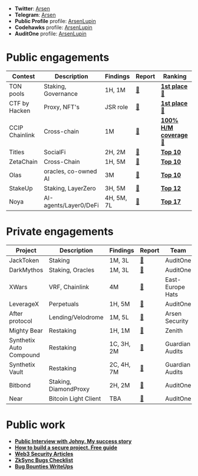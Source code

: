 - **Twitter**: [Arsen](https://x.com/arsen_bt) 
- **Telegram**: [Arsen](https://t.me/arsen_cryptosec) 
- **Public Profile** profile: [ArsenLupin](https://audits.sherlock.xyz/watson/ArsenLupin)
- **Codehawks** profile: [ArsenLupin](https://codehawks.cyfrin.io/profile/clo0efgmz0000l808rjflfsbz/)
- **AuditOne** profile: [ArsenLupin](https://app.auditone.io/u/semen)

# Public engagements  

|Contest|Description|Findings|Report|Ranking|
|-------|-----------|--------|------|------|
|TON pools| Staking, Governance |1H, 1M|[📄]()|[**1st place**🏅](https://cantina.xyz/competitions/e9e9b3e0-f213-45e4-8d05-d72bf0c8787a/leaderboard)|
|CTF by Hacken|Proxy, NFT's|JSR role|[📄](https://x.com/hackenclub/status/1833873541592199649)|[**1st place**🏅](https://x.com/hackenclub/status/1833873541592199649)|
|CCIP Chainlink| Cross-chain | 1M | [📄](https://github.com/ArsenSecurity/Contests/blob/main/CCIP.md) |[**100% H/M coverage🏅**](https://codehawks.cyfrin.io/c/2024-07-CL-CCIP/results?lt=contest&sc=reward&sj=reward&page=1&t=leaderboard)|
|Titles|SocialFi|2H, 2M|[📄](https://github.com/Senya123/Contests/blob/main/Titles.md)|[**Top 10**](https://audits.sherlock.xyz/contests/326/leaderboard)|
|ZetaChain|Cross-Chain|1H, 5M|[📄](https://github.com/ArsenSecurity/Contests/blob/main/ZetaChain.md)|[**Top 10**](https://cantina.xyz/competitions/80a33cf0-ad69-4163-a269-d27756aacb5e/leaderboard)|
|Olas| oracles, co-owned AI| 3M |[📄](https://github.com/ArsenSecurity/Contests/blob/main/Olas.md)|[**Top 10**](https://code4rena.com/audits/2024-05-olas)|
|StakeUp|Staking, LayerZero|3H, 5M|[📄](https://github.com/ArsenSecurity/Contests/blob/main/StakeUP.md)|[**Top 12**](https://cantina.xyz/competitions/61087007-c7e9-4c4e-9d90-4e118933fecf/leaderboard)|
|Noya| AI-agents/Layer0/DeFi| 4H, 5M, 7L |[📄](https://code4rena.com/audits/2024-04-noya#top)|[**Top 17**](https://code4rena.com/audits/2024-04-noya)|



# Private engagements 

|Project|Description|Findings|Report|Team|
|-------|-----------|--------|------|------|
|JackToken|Staking|1M, 3L|[📄](https://www.auditone.io/audit-report/jacktoken-audit)|AuditOne|
|DarkMythos|Staking, Oracles|1M, 3L|[📄](https://www.canva.com/design/DAGZE5s9z8k/Ea7r_lScawxzl1RGTeY7YQ/edit)|AuditOne|
|XWars|VRF, Chainlink|4M|[📄](-)|East-Europe Hats|
|LeverageX|Perpetuals|1H, 5M|[📄](TBA)|AuditOne|
|After protocol|Lending/Velodrome|1M, 5L|[📄](TBA)|Arsen Security|
|Mighty Bear|Restaking|1H, 1M|[📄](https://github.com/zenith-security/reports/blob/main/reports/Mighty%20Bear%20-%20Zenith%20Audit%20Report.pdf)|Zenith|
|Synthetix Auto Compound|Restaking|1C, 3H, 2M|[📄](TBA)|Guardian Audits|
|Synthetix Vault|Restaking|2C, 4H, 7M|[📄](TBA)|Guardian Audits|
|Bitbond|Staking, DiamondProxy|2H, 2M|[📄](TBA)|AuditOne|
|Near|Bitcoin Light Client|TBA|[📄](TBA)|AuditOne|


# Public work
- [**Public Interview with Johny. My success story**](https://www.youtube.com/watch?v=KTjlWgYiMF4&t=505s)
- [**How to build a secure project. Free guide**](https://www.arsensecurity.com/blog/how-to-build-a-secure-project-free-guide)
- [**Web3 Security Articles**](https://mirror.xyz/0x3Cc99bfc69575CFA83658CAb5256D98143a2aAaa)
- [**ZkSync Bugs Checklist**](https://github.com/Senya123/ZkSync-PreviousBugs)
- [**Bug Bounties WriteUps**](https://github.com/Senya123/Bounties-Exploit-Bugs)
